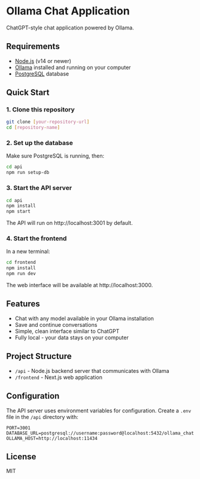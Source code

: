 # Ollama Chat Application

ChatGPT-style chat application powered by Ollama.


## Requirements

- [Node.js](https://nodejs.org/) (v14 or newer)
- [Ollama](https://ollama.ai/) installed and running on your computer
- [PostgreSQL](https://www.postgresql.org/) database

## Quick Start

### 1. Clone this repository

```bash
git clone [your-repository-url]
cd [repository-name]
```

### 2. Set up the database

Make sure PostgreSQL is running, then:

```bash
cd api
npm run setup-db
```

### 3. Start the API server

```bash
cd api
npm install
npm start
```

The API will run on http://localhost:3001 by default.

### 4. Start the frontend

In a new terminal:

```bash
cd frontend
npm install
npm run dev
```

The web interface will be available at http://localhost:3000.

## Features

- Chat with any model available in your Ollama installation
- Save and continue conversations
- Simple, clean interface similar to ChatGPT
- Fully local - your data stays on your computer

## Project Structure

- `/api` - Node.js backend server that communicates with Ollama
- `/frontend` - Next.js web application

## Configuration

The API server uses environment variables for configuration. Create a `.env` file in the `/api` directory with:

```
PORT=3001
DATABASE_URL=postgresql://username:password@localhost:5432/ollama_chat
OLLAMA_HOST=http://localhost:11434
```

## License

MIT